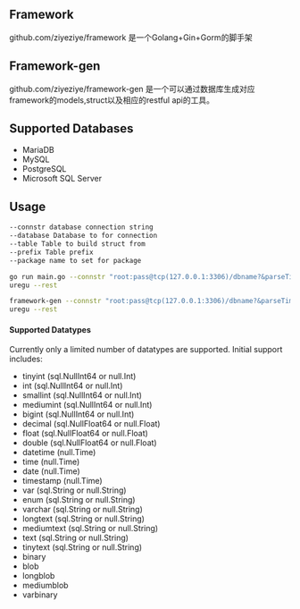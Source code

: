## Framework
github.com/ziyeziye/framework
是一个Golang+Gin+Gorm的脚手架
 
## Framework-gen
github.com/ziyeziye/framework-gen
是一个可以通过数据库生成对应framework的models,struct以及相应的restful api的工具。

## Supported Databases
- MariaDB
- MySQL
- PostgreSQL
- Microsoft SQL Server

## Usage

```BASH
--connstr database connection string
--database Database to for connection
--table Table to build struct from
--prefix Table prefix
--package name to set for package

go run main.go --connstr "root:pass@tcp(127.0.0.1:3306)/dbname?&parseTime=True" --package github.com/ziyeziye/framework --prefix pf_ --json --gorm --g
uregu --rest

framework-gen --connstr "root:pass@tcp(127.0.0.1:3306)/dbname?&parseTime=True" --package github.com/ziyeziye/framework --prefix pf_ --json --gorm --g
uregu --rest
```
#### Supported Datatypes

Currently only a limited number of datatypes are supported. Initial support includes:
-  tinyint (sql.NullInt64 or null.Int)
-  int      (sql.NullInt64 or null.Int)
-  smallint      (sql.NullInt64 or null.Int)
-  mediumint      (sql.NullInt64 or null.Int)
-  bigint (sql.NullInt64 or null.Int)
-  decimal (sql.NullFloat64 or null.Float)
-  float (sql.NullFloat64 or null.Float)
-  double (sql.NullFloat64 or null.Float)
-  datetime (null.Time)
-  time  (null.Time)
-  date (null.Time)
-  timestamp (null.Time)
-  var (sql.String or null.String)
-  enum (sql.String or null.String)
-  varchar (sql.String or null.String)
-  longtext (sql.String or null.String)
-  mediumtext (sql.String or null.String)
-  text (sql.String or null.String)
-  tinytext (sql.String or null.String)
-  binary
-  blob
-  longblob
-  mediumblob
-  varbinary
